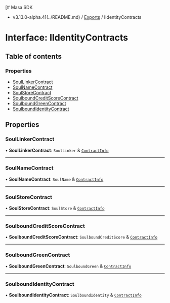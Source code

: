 [# Masa SDK
 - v3.13.0-alpha.4](../README.md) / [Exports](../modules.md) / IIdentityContracts

# Interface: IIdentityContracts

## Table of contents

### Properties

- [SoulLinkerContract](IIdentityContracts.md#soullinkercontract)
- [SoulNameContract](IIdentityContracts.md#soulnamecontract)
- [SoulStoreContract](IIdentityContracts.md#soulstorecontract)
- [SoulboundCreditScoreContract](IIdentityContracts.md#soulboundcreditscorecontract)
- [SoulboundGreenContract](IIdentityContracts.md#soulboundgreencontract)
- [SoulboundIdentityContract](IIdentityContracts.md#soulboundidentitycontract)

## Properties

### SoulLinkerContract

• **SoulLinkerContract**: `SoulLinker` & [`ContractInfo`](ContractInfo.md)

___

### SoulNameContract

• **SoulNameContract**: `SoulName` & [`ContractInfo`](ContractInfo.md)

___

### SoulStoreContract

• **SoulStoreContract**: `SoulStore` & [`ContractInfo`](ContractInfo.md)

___

### SoulboundCreditScoreContract

• **SoulboundCreditScoreContract**: `SoulboundCreditScore` & [`ContractInfo`](ContractInfo.md)

___

### SoulboundGreenContract

• **SoulboundGreenContract**: `SoulboundGreen` & [`ContractInfo`](ContractInfo.md)

___

### SoulboundIdentityContract

• **SoulboundIdentityContract**: `SoulboundIdentity` & [`ContractInfo`](ContractInfo.md)
